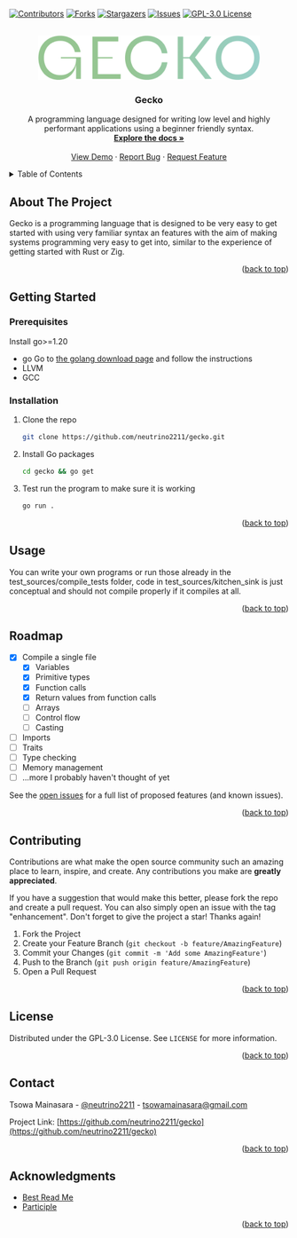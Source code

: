 <!-- Improved compatibility of back to top link: See: https://github.com/othneildrew/Best-README-Template/pull/73 -->
<a name="readme-top"></a>
<!--
*** Thanks for checking out the Best-README-Template. If you have a suggestion
*** that would make this better, please fork the repo and create a pull request
*** or simply open an issue with the tag "enhancement".
*** Don't forget to give the project a star!
*** Thanks again! Now go create something AMAZING! :D
-->



<!-- PROJECT SHIELDS -->
<!--
*** I'm using markdown "reference style" links for readability.
*** Reference links are enclosed in brackets [ ] instead of parentheses ( ).
*** See the bottom of this document for the declaration of the reference variables
*** for contributors-url, forks-url, etc. This is an optional, concise syntax you may use.
*** https://www.markdownguide.org/basic-syntax/#reference-style-links
-->
[![Contributors][contributors-shield]][contributors-url]
[![Forks][forks-shield]][forks-url]
[![Stargazers][stars-shield]][stars-url]
[![Issues][issues-shield]][issues-url]
[![GPL-3.0 License][license-shield]][license-url]


<!-- PROJECT LOGO -->
<br />
<div align="center">
  <a href="https://github.com/neutrino2211/gecko">
    <img src="docs/GECKO.png" alt="Logo" height="80">
  </a>

<h3 align="center">Gecko</h3>

  <p align="center">
    A programming language designed for writing low level and highly performant applications using a beginner friendly syntax.
    <br />
    <a href="https://github.com/neutrino2211/gecko"><strong>Explore the docs »</strong></a>
    <br />
    <br />
    <a href="https://github.com/neutrino2211/gecko">View Demo</a>
    ·
    <a href="https://github.com/neutrino2211/gecko/issues">Report Bug</a>
    ·
    <a href="https://github.com/neutrino2211/gecko/issues">Request Feature</a>
  </p>
</div>



<!-- TABLE OF CONTENTS -->
<details>
  <summary>Table of Contents</summary>
  <ol>
    <li>
      <a href="#about-the-project">About The Project</a>
      <ul>
        <li><a href="#built-with">Built With</a></li>
      </ul>
    </li>
    <li>
      <a href="#getting-started">Getting Started</a>
      <ul>
        <li><a href="#prerequisites">Prerequisites</a></li>
        <li><a href="#installation">Installation</a></li>
      </ul>
    </li>
    <li><a href="#usage">Usage</a></li>
    <li><a href="#roadmap">Roadmap</a></li>
    <li><a href="#contributing">Contributing</a></li>
    <li><a href="#license">License</a></li>
    <li><a href="#contact">Contact</a></li>
    <li><a href="#acknowledgments">Acknowledgments</a></li>
  </ol>
</details>



<!-- ABOUT THE PROJECT -->
## About The Project
Gecko is a programming language that is designed to be very easy to get started with using very familiar syntax an features with the aim of making systems programming very easy to get into, similar to the experience of getting started with Rust or Zig.
 <!-- `neutrino2211`, `gecko`, `neutrino2211`, `linkedin_username`, `email_client`, `email`, `project_title`, `project_description` -->

<p align="right">(<a href="#readme-top">back to top</a>)</p>


<!-- 
### Built With

* [![Next][Next.js]][Next-url]
* [![React][React.js]][React-url]
* [![Vue][Vue.js]][Vue-url]
* [![Angular][Angular.io]][Angular-url]
* [![Svelte][Svelte.dev]][Svelte-url]
* [![Laravel][Laravel.com]][Laravel-url]
* [![Bootstrap][Bootstrap.com]][Bootstrap-url]
* [![JQuery][JQuery.com]][JQuery-url]

<p align="right">(<a href="#readme-top">back to top</a>)</p> -->



<!-- GETTING STARTED -->
## Getting Started

### Prerequisites

Install go>=1.20
* go
  Go to [the golang download page](https://go.dev/doc/install) and follow the instructions
* LLVM
* GCC

### Installation

1. Clone the repo
   ```sh
   git clone https://github.com/neutrino2211/gecko.git
   ```
2. Install Go packages
   ```sh
   cd gecko && go get
   ```
3. Test run the program to make sure it is working
   ```sh
   go run .
   ```

<p align="right">(<a href="#readme-top">back to top</a>)</p>



<!-- USAGE EXAMPLES -->
## Usage

You can write your own programs or run those already in the test_sources/compile_tests folder, code in test_sources/kitchen_sink is just conceptual and should not compile properly if it compiles at all.

<p align="right">(<a href="#readme-top">back to top</a>)</p>

<!-- ROADMAP -->
## Roadmap

- [X] Compile a single file
  - [X] Variables
  - [X] Primitive types
  - [X] Function calls
  - [X] Return values from function calls
  - [ ] Arrays
  - [ ] Control flow
  - [ ] Casting 
- [ ] Imports
- [ ] Traits
- [ ] Type checking
- [ ] Memory management
- [ ] ...more I probably haven't thought of yet

See the [open issues](https://github.com/neutrino2211/gecko/issues) for a full list of proposed features (and known issues).

<p align="right">(<a href="#readme-top">back to top</a>)</p>



<!-- CONTRIBUTING -->
## Contributing

Contributions are what make the open source community such an amazing place to learn, inspire, and create. Any contributions you make are **greatly appreciated**.

If you have a suggestion that would make this better, please fork the repo and create a pull request. You can also simply open an issue with the tag "enhancement".
Don't forget to give the project a star! Thanks again!

1. Fork the Project
2. Create your Feature Branch (`git checkout -b feature/AmazingFeature`)
3. Commit your Changes (`git commit -m 'Add some AmazingFeature'`)
4. Push to the Branch (`git push origin feature/AmazingFeature`)
5. Open a Pull Request

<p align="right">(<a href="#readme-top">back to top</a>)</p>



<!-- LICENSE -->
## License

Distributed under the GPL-3.0 License. See `LICENSE` for more information.

<p align="right">(<a href="#readme-top">back to top</a>)</p>



<!-- CONTACT -->
## Contact

Tsowa Mainasara - [@neutrino2211](https://twitter.com/neutrino2211) - tsowamainasara@gmail.com

Project Link: [https://github.com/neutrino2211/gecko](https://github.com/neutrino2211/gecko)

<p align="right">(<a href="#readme-top">back to top</a>)</p>



<!-- ACKNOWLEDGMENTS -->
## Acknowledgments

* [Best Read Me](https://github.com/othneildrew/Best-README-Template/tree/master)
* [Participle](https://github.com/alecthomas/participle)

<p align="right">(<a href="#readme-top">back to top</a>)</p>



<!-- MARKDOWN LINKS & IMAGES -->
<!-- https://www.markdownguide.org/basic-syntax/#reference-style-links -->
[contributors-shield]: https://img.shields.io/github/contributors/neutrino2211/gecko.svg?style=for-the-badge
[contributors-url]: https://github.com/neutrino2211/gecko/graphs/contributors
[forks-shield]: https://img.shields.io/github/forks/neutrino2211/gecko.svg?style=for-the-badge
[forks-url]: https://github.com/neutrino2211/gecko/network/members
[stars-shield]: https://img.shields.io/github/stars/neutrino2211/gecko.svg?style=for-the-badge
[stars-url]: https://github.com/neutrino2211/gecko/stargazers
[issues-shield]: https://img.shields.io/github/issues/neutrino2211/gecko.svg?style=for-the-badge
[issues-url]: https://github.com/neutrino2211/gecko/issues
[license-shield]: https://img.shields.io/github/license/neutrino2211/gecko.svg?style=for-the-badge
[license-url]: https://github.com/neutrino2211/gecko/blob/master/LICENSE.txt
[linkedin-shield]: https://img.shields.io/badge/-LinkedIn-black.svg?style=for-the-badge&logo=linkedin&colorB=555
[linkedin-url]: https://linkedin.com/in/linkedin_username
[product-screenshot]: images/screenshot.png
[Next.js]: https://img.shields.io/badge/next.js-000000?style=for-the-badge&logo=nextdotjs&logoColor=white
[Next-url]: https://nextjs.org/
[React.js]: https://img.shields.io/badge/React-20232A?style=for-the-badge&logo=react&logoColor=61DAFB
[React-url]: https://reactjs.org/
[Vue.js]: https://img.shields.io/badge/Vue.js-35495E?style=for-the-badge&logo=vuedotjs&logoColor=4FC08D
[Vue-url]: https://vuejs.org/
[Angular.io]: https://img.shields.io/badge/Angular-DD0031?style=for-the-badge&logo=angular&logoColor=white
[Angular-url]: https://angular.io/
[Svelte.dev]: https://img.shields.io/badge/Svelte-4A4A55?style=for-the-badge&logo=svelte&logoColor=FF3E00
[Svelte-url]: https://svelte.dev/
[Laravel.com]: https://img.shields.io/badge/Laravel-FF2D20?style=for-the-badge&logo=laravel&logoColor=white
[Laravel-url]: https://laravel.com
[Bootstrap.com]: https://img.shields.io/badge/Bootstrap-563D7C?style=for-the-badge&logo=bootstrap&logoColor=white
[Bootstrap-url]: https://getbootstrap.com
[JQuery.com]: https://img.shields.io/badge/jQuery-0769AD?style=for-the-badge&logo=jquery&logoColor=white
[JQuery-url]: https://jquery.com 